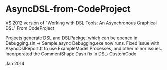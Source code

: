 AsyncDSL-from-CodeProject
=========================

VS 2012 version of "Working with DSL Tools: An Asynchronous Graphical DSL" From CodeProject

Projects generate DSL and DSLPackge, which can be opened in Debugging.sln -> Sample.async
Debugging.exe now runs. Fixed issue with AsyncDslReport.tt to use ExampleModel.Processes, and other minor issues.
Incorporated the CommentShape Dash fix in DSL: CustomCode

Jan 2014



